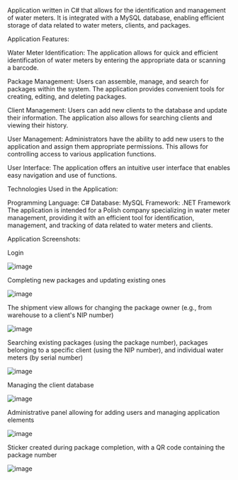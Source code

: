 Application written in C# that allows for the identification and management of water meters. It is integrated with a MySQL database, enabling efficient storage of data related to water meters, clients, and packages.

Application Features:

Water Meter Identification: The application allows for quick and efficient identification of water meters by entering the appropriate data or scanning a barcode.

Package Management: Users can assemble, manage, and search for packages within the system. The application provides convenient tools for creating, editing, and deleting packages.

Client Management: Users can add new clients to the database and update their information. The application also allows for searching clients and viewing their history.

User Management: Administrators have the ability to add new users to the application and assign them appropriate permissions. This allows for controlling access to various application functions.

User Interface: The application offers an intuitive user interface that enables easy navigation and use of functions.

Technologies Used in the Application:

Programming Language: C#
Database: MySQL
Framework: .NET Framework
The application is intended for a Polish company specializing in water meter management, providing it with an efficient tool for identification, management, and tracking of data related to water meters and clients.

Application Screenshots:

Login

![image](https://github.com/B3nnnji/FILAapp/assets/75662635/d48e820d-f5a3-4afb-be62-9ccb7f51622b) 

Completing new packages and updating existing ones

![image](https://github.com/B3nnnji/FILAapp/assets/75662635/f827023d-1fdb-4c39-81c2-13a23e2b225e) 

The shipment view allows for changing the package owner (e.g., from warehouse to a client's NIP number)

![image](https://github.com/B3nnnji/FILAapp/assets/75662635/be08e4e6-85d7-4d3e-ba49-5933e4da4898) 

Searching existing packages (using the package number), packages belonging to a specific client (using the NIP number), and individual water meters (by serial number)

![image](https://github.com/B3nnnji/FILAapp/assets/75662635/e837d759-00bd-43a5-a951-ca2105ef6d96)  

Managing the client database

![image](https://github.com/B3nnnji/FILAapp/assets/75662635/416d1f98-35a7-4e64-8cea-d937f327f11a)  

Administrative panel allowing for adding users and managing application elements

![image](https://github.com/B3nnnji/FILAapp/assets/75662635/8e8999ed-570e-4e4b-9617-85c7f4d4a02d)  

Sticker created during package completion, with a QR code containing the package number

![image](https://github.com/B3nnnji/FILAapp/assets/75662635/9f2b63cb-c092-4a58-a9a6-890042f8c477)  






